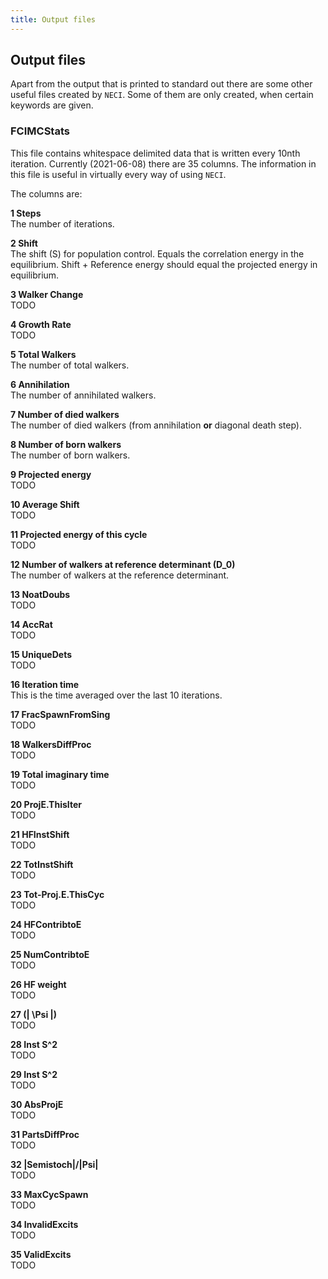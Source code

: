 ```yaml
---
title: Output files
---
```



## Output files

Apart from the output that is printed to standard out
  there are some other useful files created by `NECI`.
Some of them are only created, when certain keywords are given.

### FCIMCStats

This file contains whitespace delimited data that is written
  every 10nth iteration.
Currently (2021-06-08) there are 35 columns.
The information in this file is useful in virtually every way of using `NECI`.

The columns are:

<!-- # 28.Inst S^2 29.Inst S^2   30.AbsProjE   31.PartsDiffProc 32.|Semistoch|/|Psi|  33.MaxCycSpawn   34.InvalidExcits  35. ValidExcits -->
**1 Steps**<br>
The number of iterations.

**2 Shift**<br>
The shift \(S\) for population control. Equals the correlation
energy in the equilibrium.
Shift + Reference energy should equal the projected energy in equilibrium.

**3 Walker Change**<br>
TODO

**4 Growth Rate**<br>
TODO

**5 Total Walkers**<br>
The number of total walkers.

**6 Annihilation**<br>
The number of annihilated walkers.

**7 Number of died walkers**<br>
The number of died walkers (from annihilation **or** diagonal death step).

**8 Number of born walkers**<br>
The number of born walkers.

**9 Projected energy**<br>
TODO

**10 Average Shift**<br>
TODO

**11 Projected energy of this cycle**<br>
TODO

**12 Number of walkers at reference determinant \(D_0\)**<br>
The number of walkers at the reference determinant.

**13 NoatDoubs**<br>
TODO

**14 AccRat**<br>
TODO

**15 UniqueDets**<br>
TODO

**16 Iteration time**<br>
This is the time averaged over the last 10 iterations.

**17 FracSpawnFromSing**<br>
TODO

**18 WalkersDiffProc**<br>
TODO

**19 Total imaginary time**<br>
TODO

**20 ProjE.ThisIter**<br>
TODO

**21 HFInstShift**<br>
TODO

**22 TotInstShift**<br>
TODO

**23 Tot-Proj.E.ThisCyc**<br>
TODO

**24 HFContribtoE**<br>
TODO

**25 NumContribtoE**<br>
TODO

**26 HF weight**<br>
TODO

**27 \(| \Psi |\)**<br>
TODO

**28 Inst S^2**<br>
TODO

**29 Inst S^2**<br>
TODO

**30 AbsProjE**<br>
TODO

**31 PartsDiffProc**<br>
TODO

**32 |Semistoch|/|Psi|**<br>
TODO

**33 MaxCycSpawn**<br>
TODO

**34 InvalidExcits**<br>
TODO

**35 ValidExcits**<br>
TODO


